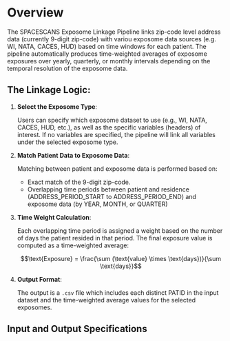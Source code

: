 # Overview
The SPACESCANS Exposome Linkage Pipeline links zip-code level address data (currently 9-digit zip-code) with variou exposome data sources (e.g. WI, NATA, CACES, HUD) based on time windows for each patient. The pipeline automatically produces time-weighted averages of exposome exposures over yearly, quarterly, or monthly intervals depending on the temporal resolution of the exposome data. 

## The Linkage Logic:
1. __Select the Exposome Type__:

    Users can specify which exposome dataset to use (e.g., WI, NATA, CACES, HUD, etc.), as well as the specific variables (headers) of interest. If no variables are specified, the pipeline will link all variables under the selected exposome type.

2. __Match Patient Data to Exposome Data__:


    Matching between patient and exposome data is performed based on:
    - Exact match of the 9-digit zip-code.
    - Overlapping time periods between patient and residence (ADDRESS_PERIOD_START to ADDRESS_PERIOD_END) and exposome data (by YEAR, MONTH, or QUARTER)

3. __Time Weight Calculation__:

    Each overlapping time period is assigned a weight based on the number of days the patient resided in that period. The final exposure value is computed as a time-weighted average:

    ```math
    \text{Exposure} = \frac{\sum (\text{value} \times \text{days})}{\sum \text{days}}
    ```

4. __Output Format__:

    The output is a `.csv` file which includes each distinct PATID in the input dataset and the time-weighted average values for the selected exposomes.


## Input and Output Specifications